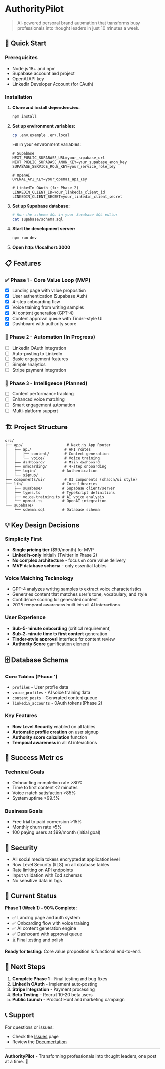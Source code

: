 # AuthorityPilot

> AI-powered personal brand automation that transforms busy professionals into thought leaders in just 10 minutes a week.

## 🚀 Quick Start

### Prerequisites

- Node.js 18+ and npm
- Supabase account and project
- OpenAI API key
- LinkedIn Developer Account (for OAuth)

### Installation

1. **Clone and install dependencies:**
   ```bash
   npm install
   ```

2. **Set up environment variables:**
   ```bash
   cp .env.example .env.local
   ```
   
   Fill in your environment variables:
   ```env
   # Supabase
   NEXT_PUBLIC_SUPABASE_URL=your_supabase_url
   NEXT_PUBLIC_SUPABASE_ANON_KEY=your_supabase_anon_key
   SUPABASE_SERVICE_ROLE_KEY=your_service_role_key
   
   # OpenAI
   OPENAI_API_KEY=your_openai_api_key
   
   # LinkedIn OAuth (for Phase 2)
   LINKEDIN_CLIENT_ID=your_linkedin_client_id
   LINKEDIN_CLIENT_SECRET=your_linkedin_client_secret
   ```

3. **Set up Supabase database:**
   ```bash
   # Run the schema SQL in your Supabase SQL editor
   cat supabase/schema.sql
   ```

4. **Start the development server:**
   ```bash
   npm run dev
   ```

5. **Open [http://localhost:3000](http://localhost:3000)**

## 📋 Features

### ✅ Phase 1 - Core Value Loop (MVP)
- [x] Landing page with value proposition
- [x] User authentication (Supabase Auth)
- [x] 4-step onboarding flow
- [x] Voice training from writing samples
- [x] AI content generation (GPT-4)
- [x] Content approval queue with Tinder-style UI
- [x] Dashboard with authority score

### 🚧 Phase 2 - Automation (In Progress)
- [ ] LinkedIn OAuth integration
- [ ] Auto-posting to LinkedIn
- [ ] Basic engagement features
- [ ] Simple analytics
- [ ] Stripe payment integration

### 📅 Phase 3 - Intelligence (Planned)
- [ ] Content performance tracking
- [ ] Enhanced voice matching
- [ ] Smart engagement automation
- [ ] Multi-platform support

## 🏗️ Project Structure

```
src/
├── app/                    # Next.js App Router
│   ├── api/               # API routes
│   │   ├── content/       # Content generation
│   │   └── voice/         # Voice training
│   ├── dashboard/         # Main dashboard
│   ├── onboarding/        # 4-step onboarding
│   ├── login/            # Authentication
│   └── signup/           
├── components/ui/         # UI components (shadcn/ui style)
├── lib/                  # Core libraries
│   ├── supabase/         # Supabase client/server
│   ├── types.ts          # TypeScript definitions
│   ├── voice-training.ts # AI voice analysis
│   └── openai.ts         # OpenAI integration
└── supabase/
    └── schema.sql        # Database schema
```

## 💡 Key Design Decisions

### Simplicity First
- **Single pricing tier** ($99/month) for MVP
- **LinkedIn-only** initially (Twitter in Phase 2)
- **No complex architecture** - focus on core value delivery
- **MVP database schema** - only essential tables

### Voice Matching Technology
- GPT-4 analyzes writing samples to extract voice characteristics
- Generates content that matches user's tone, vocabulary, and style
- Confidence scoring for generated content
- 2025 temporal awareness built into all AI interactions

### User Experience
- **Sub-5-minute onboarding** (critical requirement)
- **Sub-2-minute time to first content** generation
- **Tinder-style approval** interface for content review
- **Authority Score** gamification element

## 🗄️ Database Schema

### Core Tables (Phase 1)
- `profiles` - User profile data
- `voice_profiles` - AI voice training data
- `content_posts` - Generated content queue
- `linkedin_accounts` - OAuth tokens (Phase 2)

### Key Features
- **Row Level Security** enabled on all tables
- **Automatic profile creation** on user signup
- **Authority score calculation** function
- **Temporal awareness** in all AI interactions

## 🎯 Success Metrics

### Technical Goals
- Onboarding completion rate >80%
- Time to first content <2 minutes
- Voice match satisfaction >85%
- System uptime >99.5%

### Business Goals
- Free trial to paid conversion >15%
- Monthly churn rate <5%
- 100 paying users at $99/month (initial goal)

## 🔐 Security

- All social media tokens encrypted at application level
- Row Level Security (RLS) on all database tables
- Rate limiting on API endpoints
- Input validation with Zod schemas
- No sensitive data in logs

## 📱 Current Status

**Phase 1 (Week 1) - 90% Complete:**
- ✅ Landing page and auth system
- ✅ Onboarding flow with voice training
- ✅ AI content generation engine
- ✅ Dashboard with approval queue
- ⏳ Final testing and polish

**Ready for testing:** Core value proposition is functional end-to-end.

## 🚀 Next Steps

1. **Complete Phase 1** - Final testing and bug fixes
2. **LinkedIn OAuth** - Implement auto-posting
3. **Stripe Integration** - Payment processing
4. **Beta Testing** - Recruit 10-20 beta users
5. **Public Launch** - Product Hunt and marketing campaign

## 📞 Support

For questions or issues:
- Check the [Issues](https://github.com/your-repo/issues) page
- Review the [Documentation](https://docs.authoritypilot.com)

---

**AuthorityPilot** - Transforming professionals into thought leaders, one post at a time. 🚀